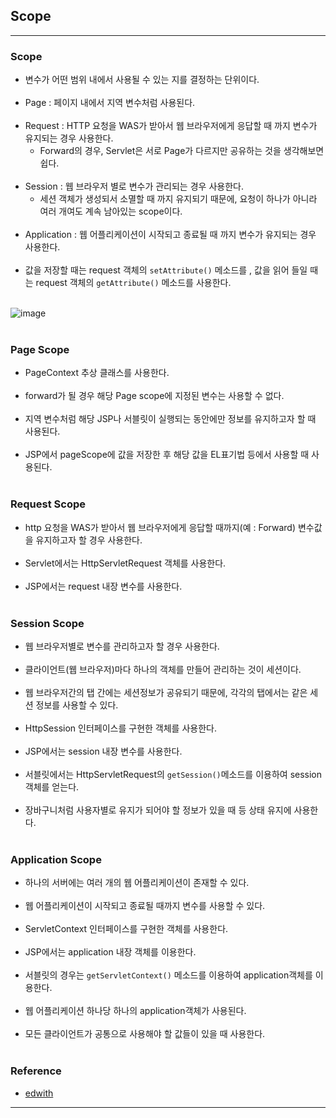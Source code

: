 Scope
-----

---

### Scope<br>

-	변수가 어떤 범위 내에서 사용될 수 있는 지를 결정하는 단위이다.<br><br>
-	Page : 페이지 내에서 지역 변수처럼 사용된다.<br><br>
-	Request : HTTP 요청을 WAS가 받아서 웹 브라우저에게 응답할 때 까지 변수가 유지되는 경우 사용한다.
	-	Forward의 경우, Servlet은 서로 Page가 다르지만 공유하는 것을 생각해보면 쉽다.<br><Br>
-	Session : 웹 브라우저 별로 변수가 관리되는 경우 사용한다.
	-	세션 객체가 생성되서 소멸할 때 까지 유지되기 때문에, 요청이 하나가 아니라 여러 개여도 계속 남아있는 scope이다.<br><br>
-	Application : 웹 어플리케이션이 시작되고 종료될 때 까지 변수가 유지되는 경우 사용한다.<br><br>
-	값을 저장할 때는 request 객체의 `setAttribute()` 메소드를 , 값을 읽어 들일 때는 request 객체의 `getAttribute()` 메소드를 사용한다.<br><br>

![image](https://user-images.githubusercontent.com/56240505/69784645-9dc9d300-11f9-11ea-8b7a-99b94a75780a.png)<br><br>

### Page Scope<br>

-	PageContext 추상 클래스를 사용한다.<br><br>
-	forward가 될 경우 해당 Page scope에 지정된 변수는 사용할 수 없다.<br><br>
-	지역 변수처럼 해당 JSP나 서블릿이 실행되는 동안에만 정보를 유지하고자 할 때 사용된다.<br><br>
-	JSP에서 pageScope에 값을 저장한 후 해당 값을 EL표기법 등에서 사용할 때 사용된다.<br><br>

### Request Scope<br>

-	http 요청을 WAS가 받아서 웹 브라우저에게 응답할 때까지(예 : Forward) 변수값을 유지하고자 할 경우 사용한다.<br><br>
-	Servlet에서는 HttpServletRequest 객체를 사용한다.<br><br>
-	JSP에서는 request 내장 변수를 사용한다.<br><br>

### Session Scope<br>

-	웹 브라우저별로 변수를 관리하고자 할 경우 사용한다.<br><br>
-	클라이언트(웹 브라우저)마다 하나의 객체를 만들어 관리하는 것이 세션이다.<br><br>
-	웹 브라우저간의 탭 간에는 세션정보가 공유되기 때문에, 각각의 탭에서는 같은 세션 정보를 사용할 수 있다.<br><br>
-	HttpSession 인터페이스를 구현한 객체를 사용한다.<br><br>
-	JSP에서는 session 내장 변수를 사용한다.<br><br>
-	서블릿에서는 HttpServletRequest의 `getSession()`메소드를 이용하여 session 객체를 얻는다.<br><br>
-	장바구니처럼 사용자별로 유지가 되어야 할 정보가 있을 때 등 상태 유지에 사용한다.<br><br>

### Application Scope<br>

-	하나의 서버에는 여러 개의 웹 어플리케이션이 존재할 수 있다.<br><br>
-	웹 어플리케이션이 시작되고 종료될 때까지 변수를 사용할 수 있다.<br><br>
-	ServletContext 인터페이스를 구현한 객체를 사용한다.<br><br>
-	JSP에서는 application 내장 객체를 이용한다.<br><br>
-	서블릿의 경우는 `getServletContext()` 메소드를 이용하여 application객체를 이용한다.<br><br>
-	웹 어플리케이션 하나당 하나의 application객체가 사용된다.<br><br>
-	모든 클라이언트가 공통으로 사용해야 할 값들이 있을 때 사용한다.<br><br>

### Reference<br>

-	[edwith](https://www.edwith.org/boostcourse-web/lecture/16708/)

---
